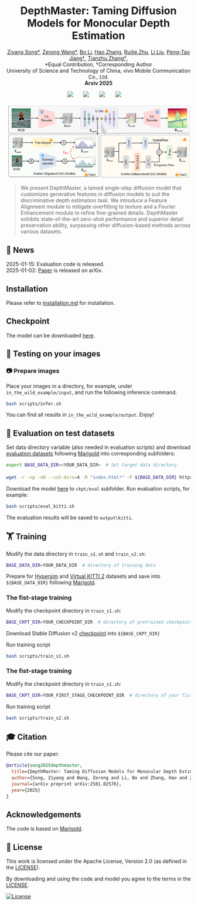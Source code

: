<!-- # DepthMaster: Taming Diffusion Models for Monocular Depth Estimation


This repository represents the official implementation of the paper titled "DepthMaster: Taming Diffusion Models for Monocular Depth Estimation". -->

<!-- [![Website](doc/badges/badge-website.svg)](https://marigoldmonodepth.github.io)
[![Paper](https://img.shields.io/badge/arXiv-PDF-b31b1b)](https://arxiv.org/abs/2312.02145) -->

<!-- [![License](https://img.shields.io/badge/License-Apache--2.0-929292)](https://www.apache.org/licenses/LICENSE-2.0) -->

<h1 align="center"><strong>DepthMaster: Taming Diffusion Models for Monocular Depth Estimation</strong></h1>
    <p align="center">
        <a href="https://indu1ge.github.io/ziyangsong">Ziyang Song*</a>,  
        <a href="https://orcid.org/0009-0001-6677-0572">Zerong Wang*</a>,
        <a href="https://orcid.org/0000-0001-7817-0665">Bo Li</a>,
        <a href="https://orcid.org/0009-0007-1175-5918">Hao Zhang</a>,
        <a href="https://ruijiezhu94.github.io/ruijiezhu/">Ruijie Zhu</a>,
        <a href="https://orcid.org/0009-0004-3280-8490">Li Liu</a>,
        <a href="https://pengtaojiang.github.io/">Peng-Tao Jiang†</a>,
        <a href="http://staff.ustc.edu.cn/~tzzhang/">Tianzhu Zhang†</a>,
        <br>
        *Equal Contribution, †Corresponding Author
        <br>
        University of Science and Technology of China, vivo Mobile Communication Co., Ltd.
        <br>
        <b>Arxiv 2025</b>
</p>
<!-- [Ziyang Song*](https://indu1ge.github.io/ziyangsong),
[Zerong Wang*](),
[Bo Li](https://orcid.org/0000-0001-7817-0665),
[Hao Zhang](https://orcid.org/0009-0007-1175-5918),
[Ruijie Zhu](https://ruijiezhu94.github.io/ruijiezhu/),
[Li Liu](https://orcid.org/0009-0004-3280-8490)
[Tianzhu Zhang](http://staff.ustc.edu.cn/~tzzhang/)
[Peng-Tao Jiang](https://pengtaojiang.github.io/) -->

<div align="center">
 <a href='https://arxiv.org/abs/2501.02576'><img src='https://img.shields.io/badge/Paper-arXiv-red'></a> &nbsp;&nbsp;&nbsp;&nbsp;&nbsp;
<!-- <a href='https://arxiv.org/abs/[]'><img src='https://img.shields.io/badge/arXiv-[]-b31b1b.svg'></a> &nbsp;&nbsp;&nbsp;&nbsp;&nbsp; -->
 <a href='https://indu1ge.github.io/DepthMaster_page/'><img src='https://img.shields.io/badge/Project-Page-Green'></a> &nbsp;&nbsp;&nbsp;&nbsp;&nbsp;
 <a href='https://huggingface.co/zysong212/DepthMaster'><img src='https://img.shields.io/badge/🤗%20Hugging%20Face%20-Space-yellow'></a> &nbsp;&nbsp;&nbsp;&nbsp;&nbsp;
 <a href='https://www.apache.org/licenses/LICENSE-2.0'><img src='https://img.shields.io/badge/License-Apache--2.0-929292'></a> &nbsp;&nbsp;&nbsp;&nbsp;&nbsp;
 <!-- <a href='https://paperswithcode.com/sota/unsupervised-monocular-depth-estimation-on-7?p=ec-depth-exploring-the-consistency-of-self'><img src='https://img.shields.io/endpoint.svg?url=https://paperswithcode.com/badge/ec-depth-exploring-the-consistency-of-self/unsupervised-monocular-depth-estimation-on-7'></a> &nbsp;&nbsp;&nbsp;&nbsp;&nbsp; -->
</div>


<!-- We present Marigold, a diffusion model, and associated fine-tuning protocol for monocular depth estimation. Its core principle is to leverage the rich visual knowledge stored in modern generative image models. Our model, derived from Stable Diffusion and fine-tuned with synthetic data, can zero-shot transfer to unseen data, offering state-of-the-art monocular depth estimation results. -->


![teaser](assets/framework.png)

<!-- >We present DepthMaster, a tamed single-step diffusion model designed to enhance the generalization and detail preservation abilities of depth estimation models. Through feature alignment, we effectively prevent the overfitting to texture details. By adaptively enhance  -->
>We present DepthMaster, a tamed single-step diffusion model that customizes generative features in diffusion models to suit the discriminative depth estimation task. We introduce a Feature Alignment module to mitigate overfitting to texture and a Fourier Enhancement module to refine fine-grained details. DepthMaster exhibits state-of-the-art zero-shot performance and superior detail preservation ability, surpassing
other diffusion-based methods across various datasets.
## 📢 News
2025-01-15: Evaluation code is released. <br>
2025-01-02: [Paper](https://arxiv.org/abs/2501.02576) is released on arXiv. <br>
<!-- 2023-12-04: Added <a href="https://arxiv.org/abs/2312.02145"><img src="https://img.shields.io/badge/arXiv-PDF-b31b1b" height="16"></a>
paper and inference code (this repository). -->

## Installation
Please refer to [installation.md](./docs/installation.md) for installation.

## Checkpoint
The model can be downloaded [here](https://huggingface.co/zysong212/DepthMaster).

## 🏃 Testing on your images

### 📷 Prepare images

Place your images in a directory, for example, under `in_the_wild_example/input`, and run the following inference command.

```bash
bash scripts/infer.sh
 ```


You can find all results in `in_the_wild_example/output`. Enjoy!


<!-- ### ⬇ Checkpoint cache

By default, the [checkpoint](https://huggingface.co/prs-eth/marigold-v1-0) is stored in the Hugging Face cache.
The `HF_HOME` environment variable defines its location and can be overridden, e.g.:

```bash
export HF_HOME=$(pwd)/cache
```

Alternatively, use the following script to download the checkpoint weights locally:

```bash
bash script/download_weights.sh marigold-v1-0
# or LCM checkpoint
bash script/download_weights.sh marigold-lcm-v1-0
```

At inference, specify the checkpoint path:

```bash
python run.py \
    --checkpoint checkpoint/marigold-v1-0 \
    --denoise_steps 50 \
    --ensemble_size 10 \
    --input_rgb_dir input/in-the-wild_example\
    --output_dir output/in-the-wild_example
``` -->

## 🦿 Evaluation on test datasets <a name="evaluation"></a>

Set data directory variable (also needed in evaluation scripts) and download [evaluation datasets](https://share.phys.ethz.ch/~pf/bingkedata/marigold/evaluation_dataset) following [Marigold](https://github.com/prs-eth/Marigold) into corresponding subfolders:

```bash
export BASE_DATA_DIR=<YOUR_DATA_DIR>  # Set target data directory

wget -r -np -nH --cut-dirs=4 -R "index.html*" -P ${BASE_DATA_DIR} https://share.phys.ethz.ch/~pf/bingkedata/marigold/evaluation_dataset/
```
Download the model [here](https://huggingface.co/zysong212/DepthMaster) to `ckpt/eval` subfolder.
Run evaluation scripts, for example:

```bash
bash scripts/eval_kitti.sh
```
The evaluation results will be saved to `output\kitti`.

## 🏋️ Training


Modify the data directory in `train_s1.sh` and `train_s2.sh`:

```bash
BASE_DATA_DIR=YOUR_DATA_DIR  # directory of training data
```

Prepare for [Hypersim](https://github.com/apple/ml-hypersim) and [Virtual KITTI 2](https://europe.naverlabs.com/research/computer-vision/proxy-virtual-worlds-vkitti-2/) datasets and save into `${BASE_DATA_DIR}` following [Marigold](https://github.com/prs-eth/Marigold?tab=readme-ov-file).


### The fist-stage training
Modify the checkpoint directory in `train_s1.sh`:

```bash
BASE_CKPT_DIR=YOUR_CHECKPOINT_DIR  # directory of pretrained checkpoint
```

Download Stable Diffusion v2 [checkpoint](https://huggingface.co/stabilityai/stable-diffusion-2) into `${BASE_CKPT_DIR}`

Run training script

```bash
bash scripts/train_s1.sh
```

### The fist-stage training
Modify the checkpoint directory in `train_s1.sh`:

```bash
BASE_CKPT_DIR=YOUR_FIRST_STAGE_CHECKPOINT_DIR  # directory of your fist-stage checkpoint checkpoint
```

Run training script

```bash
bash scripts/train_s2.sh
```


<!-- Evaluating results

Only the U-Net is updated and saved during training. To use the inference pipeline with your training result, replace `unet` folder in Marigold checkpoints with that in the `checkpoint` output folder. Then refer to [this section](#evaluation) for evaluation. -->


## 🎓 Citation

Please cite our paper:

```bibtex
@article{song2025depthmaster,
  title={DepthMaster: Taming Diffusion Models for Monocular Depth Estimation},
  author={Song, Ziyang and Wang, Zerong and Li, Bo and Zhang, Hao and Zhu, Ruijie and Liu, Li and Jiang, Peng-Tao and Zhang, Tianzhu},
  journal={arXiv preprint arXiv:2501.02576},
  year={2025}
}
```

## Acknowledgements

The code is based on [Marigold](https://github.com/prs-eth/Marigold).

## 🎫 License

This work is licensed under the Apache License, Version 2.0 (as defined in the [LICENSE](LICENSE.txt)).

By downloading and using the code and model you agree to the terms in the  [LICENSE](LICENSE.txt).

[![License](https://img.shields.io/badge/License-Apache--2.0-929292)](https://www.apache.org/licenses/LICENSE-2.0)
